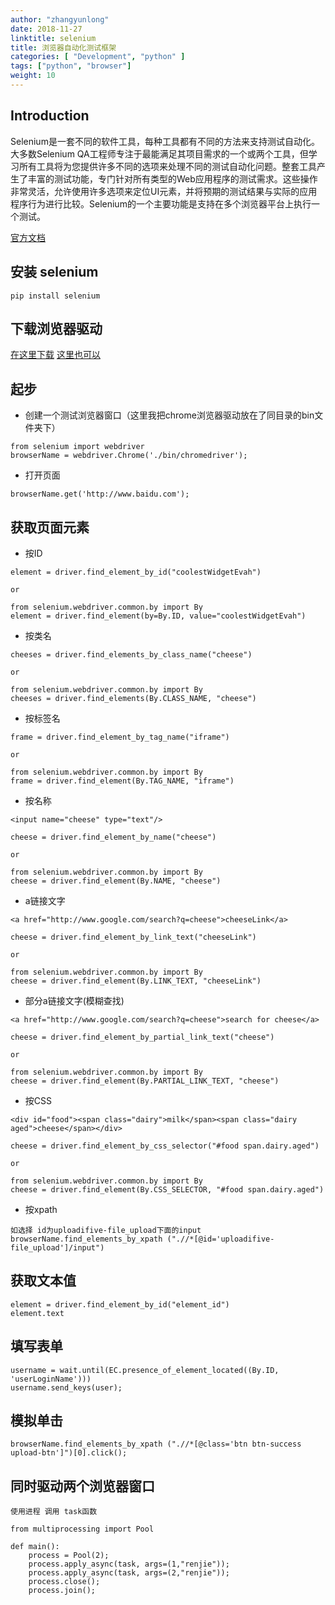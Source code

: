 ```yaml
---
author: "zhangyunlong"
date: 2018-11-27
linktitle: selenium
title: 浏览器自动化测试框架
categories: [ "Development", "python" ]
tags: ["python", "browser"]
weight: 10
---
```



## Introduction

Selenium是一套不同的软件工具，每种工具都有不同的方法来支持测试自动化。大多数Selenium QA工程师专注于最能满足其项目需求的一个或两个工具，但学习所有工具将为您提供许多不同的选项来处理不同的测试自动化问题。整套工具产生了丰富的测试功能，专门针对所有类型的Web应用程序的测试需求。这些操作非常灵活，允许使用许多选项来定位UI元素，并将预期的测试结果与实际的应用程序行为进行比较。Selenium的一个主要功能是支持在多个浏览器平台上执行一个测试。

[官方文档](https://docs.seleniumhq.org/docs/03_webdriver.jsp#chapter03-reference)
## 安装 selenium

```
pip install selenium
```
## 下载浏览器驱动

[在这里下载](https://docs.seleniumhq.org/download/)
[这里也可以](https://blog.csdn.net/tymatlab/article/details/78649727)
## 起步

- 创建一个测试浏览器窗口（这里我把chrome浏览器驱动放在了同目录的bin文件夹下）

```
from selenium import webdriver
browserName = webdriver.Chrome('./bin/chromedriver');
```
- 打开页面

```
browserName.get('http://www.baidu.com');
```
## 获取页面元素

- 按ID

```
element = driver.find_element_by_id("coolestWidgetEvah")

or

from selenium.webdriver.common.by import By
element = driver.find_element(by=By.ID, value="coolestWidgetEvah")
```
- 按类名

```
cheeses = driver.find_elements_by_class_name("cheese")

or

from selenium.webdriver.common.by import By
cheeses = driver.find_elements(By.CLASS_NAME, "cheese")

```

- 按标签名

```
frame = driver.find_element_by_tag_name("iframe")

or

from selenium.webdriver.common.by import By
frame = driver.find_element(By.TAG_NAME, "iframe")
```

- 按名称

```
<input name="cheese" type="text"/>

cheese = driver.find_element_by_name("cheese")

or

from selenium.webdriver.common.by import By
cheese = driver.find_element(By.NAME, "cheese")

```

- a链接文字

```
<a href="http://www.google.com/search?q=cheese">cheeseLink</a>

cheese = driver.find_element_by_link_text("cheeseLink")

or

from selenium.webdriver.common.by import By
cheese = driver.find_element(By.LINK_TEXT, "cheeseLink")
```

- 部分a链接文字(模糊查找)

```
<a href="http://www.google.com/search?q=cheese">search for cheese</a>

cheese = driver.find_element_by_partial_link_text("cheese")

or

from selenium.webdriver.common.by import By
cheese = driver.find_element(By.PARTIAL_LINK_TEXT, "cheese")
```
- 按CSS

```
<div id="food"><span class="dairy">milk</span><span class="dairy aged">cheese</span></div>

cheese = driver.find_element_by_css_selector("#food span.dairy.aged")

or

from selenium.webdriver.common.by import By
cheese = driver.find_element(By.CSS_SELECTOR, "#food span.dairy.aged")
```

- 按xpath

```
如选择 id为uploadifive-file_upload下面的input
browserName.find_elements_by_xpath (".//*[@id='uploadifive-file_upload']/input")
```
## 获取文本值

```
element = driver.find_element_by_id("element_id")
element.text
```

## 填写表单

```
username = wait.until(EC.presence_of_element_located((By.ID, 'userLoginName')))
username.send_keys(user);
```

## 模拟单击

```
browserName.find_elements_by_xpath (".//*[@class='btn btn-success upload-btn']")[0].click();
```

## 同时驱动两个浏览器窗口

```
使用进程 调用 task函数

from multiprocessing import Pool

def main():
    process = Pool(2);
    process.apply_async(task, args=(1,"renjie"));
    process.apply_async(task, args=(2,"renjie"));
    process.close();
    process.join();
```
